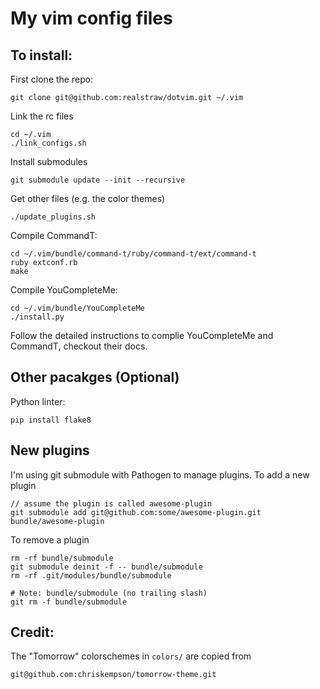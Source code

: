 # My vim config files

## To install:

First clone the repo:

    git clone git@github.com:realstraw/dotvim.git ~/.vim

Link the rc files

    cd ~/.vim
    ./link_configs.sh

Install submodules

    git submodule update --init --recursive

Get other files (e.g. the color themes)

    ./update_plugins.sh

Compile CommandT:

    cd ~/.vim/bundle/command-t/ruby/command-t/ext/command-t
    ruby extconf.rb
    make

Compile YouCompleteMe:

    cd ~/.vim/bundle/YouCompleteMe
    ./install.py

Follow the detailed instructions to complie YouCompleteMe and CommandT,
checkout their docs.

## Other pacakges (Optional)

Python linter:

    pip install flake8

## New plugins

I'm using git submodule with Pathogen to manage plugins. To add a new plugin

    // assume the plugin is called awesome-plugin
    git submodule add git@github.com:some/awesome-plugin.git bundle/awesome-plugin

To remove a plugin

    rm -rf bundle/submodule
    git submodule deinit -f -- bundle/submodule
    rm -rf .git/modules/bundle/submodule

    # Note: bundle/submodule (no trailing slash)
    git rm -f bundle/submodule


## Credit:

The "Tomorrow" colorschemes in `colors/` are copied from

    git@github.com:chriskempson/tomorrow-theme.git
